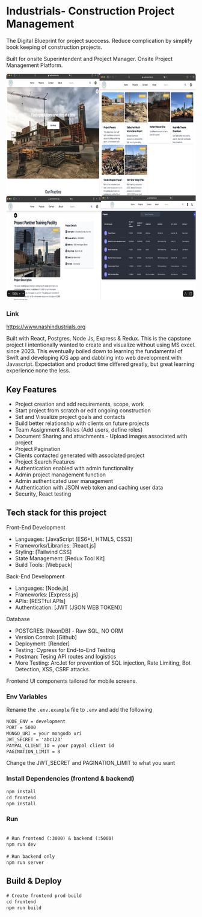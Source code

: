 # Industrials- Construction Project Management 

The Digital Blueprint for project succcess. Reduce complication by simplify book keeping of construction projects.

Built for onsite Superintendent and Project Manager. Onsite Project Management Platform.

<a ><img src="https://github.com/mitsumoristudio/Industrial_manage/blob/main/cover.png" width= "1080" height = "600" /></a>

### Link

https://www.nashindustrials.org

Built with React, Postgres, Node Js, Express & Redux. This is the capstone project I intentionally wanted to create and visualize without using MS excel. since 2023. This eventually boiled down to learning the fundamental of Swift and developing iOS app and dabbling into web development with Javascript. Expectation and product time differed greatly, but great learning experience none the less. 

## Key Features

- Project creation and add requirements, scope, work
- Start project from scratch or edit ongoing construction
- Set and Visualize project goals and contacts
- Build better relationship with clients on future projects
- Team Assignment & Roles (Add users, define roles)
- Document Sharing and attachments - Upload images associated with project
- Project Pagination
- Clients contacted generated with associated project
- Project Search Features
- Authentication enabled with admin functionality
- Admin project management function
- Admin authenticated user management
- Authentication with JSON web token and caching user data
- Security, React testing

## Tech stack for this project

Front-End Development

- Languages: [JavaScript (ES6+), HTML5, CSS3]
- Frameworks/Libraries: [React.js]
- Styling: [Tailwind CSS]
- State Management: [Redux Tool Kit]
- Build Tools: [Webpack]

Back-End Development

- Languages: [Node.js]
- Frameworks: [Express.js]
- APIs: [RESTful APIs]
- Authentication: [JWT (JSON WEB TOKEN)]

Database

- POSTGRES: [NeonDB] - Raw SQL, NO ORM
- Version Control: [Github]
- Deployment: [Render]
- Testing: Cypress for End-to-End Testing
- Postman: Tesing API routes and logistics
- More Testing: ArcJet for prevention of SQL injection, Rate Limiting, Bot Detection, XSS, CSRF attacks.

Frontend UI components tailored for mobile screens. 

### Env Variables

Rename the `.env.example` file to `.env` and add the following

```
NODE_ENV = development
PORT = 5000
MONGO_URI = your mongodb uri
JWT_SECRET = 'abc123'
PAYPAL_CLIENT_ID = your paypal client id
PAGINATION_LIMIT = 8
```

Change the JWT_SECRET and PAGINATION_LIMIT to what you want

### Install Dependencies (frontend & backend)

```
npm install
cd frontend
npm install
```

### Run

```

# Run frontend (:3000) & backend (:5000)
npm run dev

# Run backend only
npm run server
```

## Build & Deploy

```
# Create frontend prod build
cd frontend
npm run build
```
